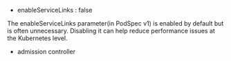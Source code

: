 
- enableServiceLinks : false 

The enableServiceLinks parameter(in PodSpec v1) is enabled by default but is often unnecessary. Disabling it can help reduce performance issues at the Kubernetes level.


- admission controller

